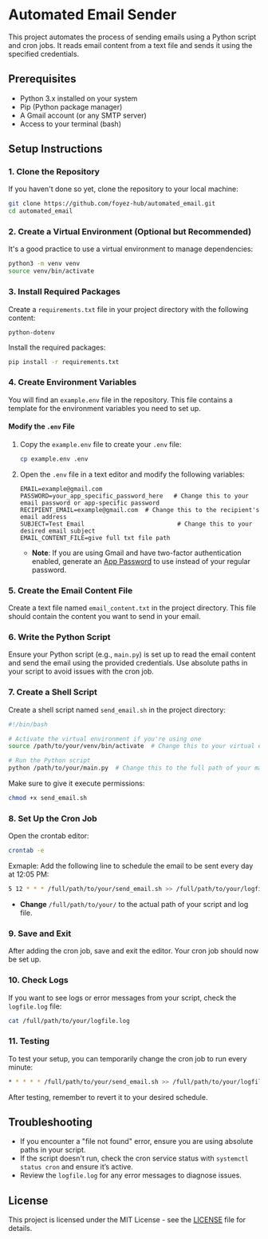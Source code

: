 

# Automated Email Sender

This project automates the process of sending emails using a Python script and cron jobs. It reads email content from a text file and sends it using the specified credentials.

## Prerequisites

- Python 3.x installed on your system
- Pip (Python package manager)
- A Gmail account (or any SMTP server)
- Access to your terminal (bash)

## Setup Instructions

### 1. Clone the Repository

If you haven't done so yet, clone the repository to your local machine:

```bash
git clone https://github.com/foyez-hub/automated_email.git
cd automated_email
```

### 2. Create a Virtual Environment (Optional but Recommended)

It's a good practice to use a virtual environment to manage dependencies:

```bash
python3 -m venv venv
source venv/bin/activate
```

### 3. Install Required Packages

Create a `requirements.txt` file in your project directory with the following content:

```
python-dotenv
```

Install the required packages:

```bash
pip install -r requirements.txt
```

### 4. Create Environment Variables

You will find an `example.env` file in the repository. This file contains a template for the environment variables you need to set up. 

#### Modify the `.env` File

1. Copy the `example.env` file to create your `.env` file:

   ```bash
   cp example.env .env
   ```

2. Open the `.env` file in a text editor and modify the following variables:

   ```plaintext
   EMAIL=example@gmail.com
   PASSWORD=your_app_specific_password_here   # Change this to your email password or app-specific password
   RECIPIENT_EMAIL=example@gmail.com  # Change this to the recipient's email address
   SUBJECT=Test Email                          # Change this to your desired email subject
   EMAIL_CONTENT_FILE=give full txt file path 
   ```

   - **Note**: If you are using Gmail and have two-factor authentication enabled, generate an [App Password](https://support.google.com/accounts/answer/185201) to use instead of your regular password.

### 5. Create the Email Content File

Create a text file named `email_content.txt` in the project directory. This file should contain the content you want to send in your email.

### 6. Write the Python Script

Ensure your Python script (e.g., `main.py`) is set up to read the email content and send the email using the provided credentials. Use absolute paths in your script to avoid issues with the cron job.

### 7. Create a Shell Script

Create a shell script named `send_email.sh` in the project directory:

```bash
#!/bin/bash

# Activate the virtual environment if you're using one
source /path/to/your/venv/bin/activate  # Change this to your virtual environment path

# Run the Python script
python /path/to/your/main.py  # Change this to the full path of your main.py
```

Make sure to give it execute permissions:

```bash
chmod +x send_email.sh
```

### 8. Set Up the Cron Job

Open the crontab editor:

```bash
crontab -e
```

Exmaple: Add the following line to schedule the email to be sent every day at 12:05 PM:

```bash
5 12 * * * /full/path/to/your/send_email.sh >> /full/path/to/your/logfile.log 2>&1
```

- **Change** `/full/path/to/your/` to the actual path of your script and log file.

### 9. Save and Exit

After adding the cron job, save and exit the editor. Your cron job should now be set up.

### 10. Check Logs

If you want to see logs or error messages from your script, check the `logfile.log` file:

```bash
cat /full/path/to/your/logfile.log
```

### 11. Testing

To test your setup, you can temporarily change the cron job to run every minute:

```bash
* * * * * /full/path/to/your/send_email.sh >> /full/path/to/your/logfile.log 2>&1
```

After testing, remember to revert it to your desired schedule.

## Troubleshooting

- If you encounter a "file not found" error, ensure you are using absolute paths in your script.
- If the script doesn't run, check the cron service status with `systemctl status cron` and ensure it’s active.
- Review the `logfile.log` for any error messages to diagnose issues.

## License

This project is licensed under the MIT License - see the [LICENSE](LICENSE) file for details.

